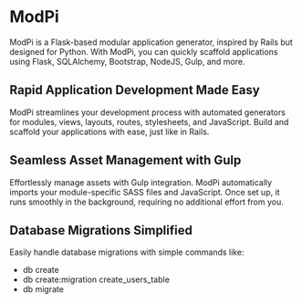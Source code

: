 # ModPi

ModPi is a Flask-based modular application generator, inspired by Rails but designed for Python. With ModPi, you can quickly scaffold applications using Flask, SQLAlchemy, Bootstrap, NodeJS, Gulp, and more.

## Rapid Application Development Made Easy

ModPi streamlines your development process with automated generators for modules, views, layouts, routes, stylesheets, and JavaScript. Build and scaffold your applications with ease, just like in Rails.

## Seamless Asset Management with Gulp

Effortlessly manage assets with Gulp integration. ModPi automatically imports your module-specific SASS files and JavaScript. Once set up, it runs smoothly in the background, requiring no additional effort from you.

## Database Migrations Simplified
Easily handle database migrations with simple commands like:

- db create
- db create:migration create_users_table
- db migrate
